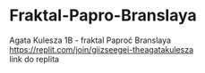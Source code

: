 # Fraktal-Papro-Branslaya
Agata Kulesza 1B - fraktal Paproć Branslaya
https://replit.com/join/giizseegei-theagatakulesza  
link do replita
